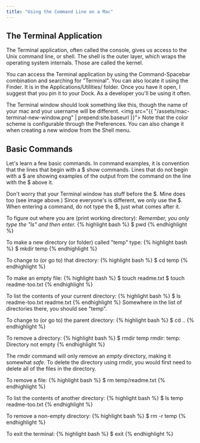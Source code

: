 ```yaml
---
title: "Using the Command Line on a Mac"
---
```


## The Terminal Application
The Terminal application, often called the console, gives us access to the Unix command line, or shell. The shell is the outer layer, which wraps the operating system internals. Those are called the kernel.

You can access the Terminal application by using the Command-Spacebar combination and searching for "Terminal". You can also locate it using the Finder.  It is in the Applications/Utilities/ folder. Once you have it open, I suggest that you pin it to your Dock.  As a developer you'll be using it often.

The Terminal window should look something like this, though the name of your mac and your username will be different.
<img src="{{ "/assets/mac-terminal-new-window.png" | prepend:site.baseurl }}">
Note that the color scheme is configurable through the Preferences. You can also change it when creating a new window from the Shell menu.


## Basic Commands
Let's learn a few basic commands.  In command examples, it is convention that the lines that begin with a $ show commands.  Lines that do not begin with a $ are showing examples of the output from the command on the line with the $ above it.  

Don't worry that your Terminal window has stuff before the $. Mine does too (see image above.) Since everyone's is different, we only use the $.  When entering a command, do not type the $, just what comes after it.

To figure out where you are (print working directory):
*Remember, you only type the "ls" and then enter.*
{% highlight bash %}
$ pwd
{% endhighlight %}

To make a new directory (or folder) called "temp" type:
{% highlight bash %}
$ mkdir temp
{% endhighlight %}

To change to (or go to) that directory: 
{% highlight bash %}
$ cd temp
{% endhighlight %}

To make an empty file:
{% highlight bash %}
$ touch readme.txt
$ touch readme-too.txt
{% endhighlight %}

To list the contents of your current directory: 
{% highlight bash %}
$ ls
readme-too.txt	readme.txt
{% endhighlight %}
Somewhere in the list of directories there, you should see "temp".

To change to (or go to) the parent directory: 
{% highlight bash %}
$ cd ..
{% endhighlight %}

To remove a directory: 
{% highlight bash %}
$ rmdir temp
rmdir: temp: Directory not empty
{% endhighlight %}

The rmdir command will only remove an *empty* directory, making it somewhat *safe*.  To delete the directory using rmdir, you would first need to delete all of the files in the directory.  

To remove a file:
{% highlight bash %}
$ rm temp/readme.txt
{% endhighlight %}

To list the contents of another directory: 
{% highlight bash %}
$ ls temp
readme-too.txt
{% endhighlight %}

To remove a non-empty directory:
{% highlight bash %}
$ rm -r temp
{% endhighlight %}

To exit the terminal: 
{% highlight bash %}
$ exit
{% endhighlight %}